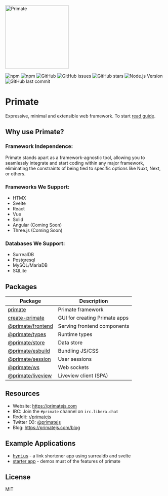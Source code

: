<img src="https://raw.githubusercontent.com/primatejs/primate/master/assets/logo.svg" alt="Primate" width="200"/>

<br />

![npm](https://img.shields.io/npm/v/primate)
![npm](https://img.shields.io/npm/dt/primate)
![GitHub](https://img.shields.io/github/license/primatejs/primate)
![GitHub issues](https://img.shields.io/github/issues/primatejs/primate)
![GitHub stars](https://img.shields.io/github/stars/primatejs/primate)
![Node.js Version](https://img.shields.io/node/v/primate)
![GitHub last commit](https://img.shields.io/github/last-commit/primatejs/primate)

# Primate

Expressive, minimal and extensible web framework. To start [read guide].

## Why use Primate?

### Framework Independence:

Primate stands apart as a framework-agnostic tool, allowing you to seamlessly integrate and start coding within any major framework, eliminating the constraints of being tied to specific options like Nuxt, Next, or others.

### Frameworks We Support:

- HTMX
- Svelte
- React
- Vue
- Solid
- Angular (Coming Soon)
- Three.js (Coming Soon)

### Databases We Support:

- SurrealDB
- Postgresql
- MySQL/MariaDB
- SQLite

## Packages

| Package                                     | Description                   |
|---------------------------------------------|-------------------------------|
|[primate](packages/primate)                  | Primate framework             |
|[create-primate](packages/create-primate)    | GUI for creating Primate apps |
|[@primate/frontend](packages/frontend)       | Serving frontend components   |
|[@primate/types](packages/types)             | Runtime types                 |
|[@primate/store](packages/store)             | Data store                    |
|[@primate/esbuild](packages/esbuild)         | Bundling JS/CSS               |
|[@primate/session](packages/session)         | User sessions                 |
|[@primate/ws](packages/ws)                   | Web sockets                   |
|[@primate/liveview](packages/liveview)       | Liveview client (SPA)         |

## Resources

* Website: https://primatejs.com
* IRC: Join the `#primate` channel on `irc.libera.chat`
* Reddit: [r/primatejs](https://reddit.com/r/primatejs)
* Twitter (X): [@primatejs](https://x.com/primatejs)
* Blog: https://primatejs.com/blog


## Example Applications

- [hynt.us](https://github.com/profullstack/hynt-web) - a link shortener app using surrealdb and svelte
- [starter app](https://github.com/primatejs/app) - demos must of the features of primate

## License

MIT

[read guide]: https://primatejs.com/guide/getting-started

